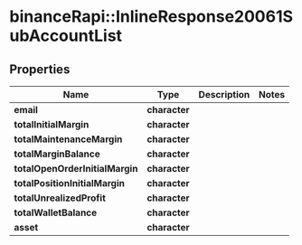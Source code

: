 # binanceRapi::InlineResponse20061SubAccountList


## Properties
Name | Type | Description | Notes
------------ | ------------- | ------------- | -------------
**email** | **character** |  | 
**totalInitialMargin** | **character** |  | 
**totalMaintenanceMargin** | **character** |  | 
**totalMarginBalance** | **character** |  | 
**totalOpenOrderInitialMargin** | **character** |  | 
**totalPositionInitialMargin** | **character** |  | 
**totalUnrealizedProfit** | **character** |  | 
**totalWalletBalance** | **character** |  | 
**asset** | **character** |  | 


